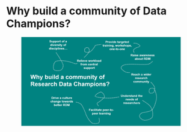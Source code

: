 # Why build a community of Data Champions?

<figure><img src="../../.gitbook/assets/Picture1.png" alt=""><figcaption></figcaption></figure>
